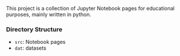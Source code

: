 This project is a collection of Jupyter Notebook pages for educational purposes, mainly written in python.

### Directory Structure
- `src`: Notebook pages
- `dat`: datasets

